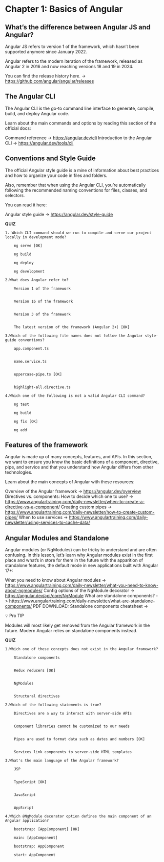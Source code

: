 # Chapter 1: Basics of Angular

## What’s the difference between Angular JS and Angular?
Angular JS refers to version 1 of the framework, which hasn’t been supported anymore since January 2022.

Angular refers to the modern iteration of the framework, released as Angular 2 in 2016 and now reaching versions 18 and 19 in 2024.

You can find the release history here. -> https://github.com/angular/angular/releases

## The Angular CLI
The Angular CLI is the go-to command line interface to generate, compile, build, and deploy Angular code.

Learn about the main commands and options by reading this section of the official docs:

Command reference -> https://angular.dev/cli
Introduction to the Angular CLI -> https://angular.dev/tools/cli

## Conventions and Style Guide
The official Angular style guide is a mine of information about best practices and how to organize your code in files and folders.

Also, remember that when using the Angular CLI, you’re automatically following the recommended naming conventions for files, classes, and selectors.

You can read it here:

Angular style guide -> https://angular.dev/style-guide

**QUIZ**

    1. Which CLI command should we run to compile and serve our project locally in development mode?

        ng serve [OK]

        ng build

        ng deploy

        ng development

    2.What does Angular refer to?

        Version 1 of the framework


        Version 16 of the framework


        Version 3 of the framework


        The latest version of the framework (Angular 2+) [OK]

    3.Which of the following file names does not follow the Angular style-guide conventions?

        app.component.ts


        name.service.ts


        uppercase-pipe.ts [OK]


        highlight-all.directive.ts

    4.Which one of the following is not a valid Angular CLI command?

        ng test

        ng build

        ng fix [OK]

        ng add

## Features of the framework
Angular is made up of many concepts, features, and APIs. In this section, we want to ensure you know the basic definitions of a component, directive, pipe, and service and that you understand how Angular differs from other technologies.

Learn about the main concepts of Angular with these resources:

Overview of the Angular framework -> https://angular.dev/overview
Directives vs. components: How to decide which one to use? -> https://www.angulartraining.com/daily-newsletter/when-to-create-a-directive-vs-a-component/
Creating custom pipes -> https://www.angulartraining.com/daily-newsletter/how-to-create-custom-pipes/
When to use services -> https://www.angulartraining.com/daily-newsletter/using-services-to-cache-data/

## Angular Modules and Standalone
Angular modules (or NgModules) can be tricky to understand and are often confusing. In this lesson, let’s learn why Angular modules exist in the first place and what’s in store for them in the future with the apparition of standalone features, the default mode in new applications built with Angular 17+:

What you need to know about Angular modules -> https://www.angulartraining.com/daily-newsletter/what-you-need-to-know-about-ngmodules/
Config options of the NgModule decorator -> https://angular.dev/api/core/NgModule
What are standalone components? -> https://www.angulartraining.com/daily-newsletter/what-are-standalone-components/
PDF DOWNLOAD: Standalone components cheatsheet -> 

💡 Pro TIP

Modules will most likely get removed from the Angular framework in the future. Modern Angular relies on standalone components instead.

**QUIZ**

    1.Which one of these concepts does not exist in the Angular framework?

        Standalone components


        Redux reducers [OK]


        NgModules


        Structural directives

    2.Which of the following statements is true?

        Directives are a way to interact with server-side APIs


        Component libraries cannot be customized to our needs


        Pipes are used to format data such as dates and numbers [OK]


        Services link components to server-side HTML templates

    3.What's the main language of the Angular framework?

        JSP


        TypeScript [OK]


        JavaScript


        AppScript

    4.Which @NgModule decorator option defines the main component of an Angular application?

        bootstrap: [AppComponent] [OK]

        main: [AppComponent]

        bootstrap: AppComponent

        start: AppComponent